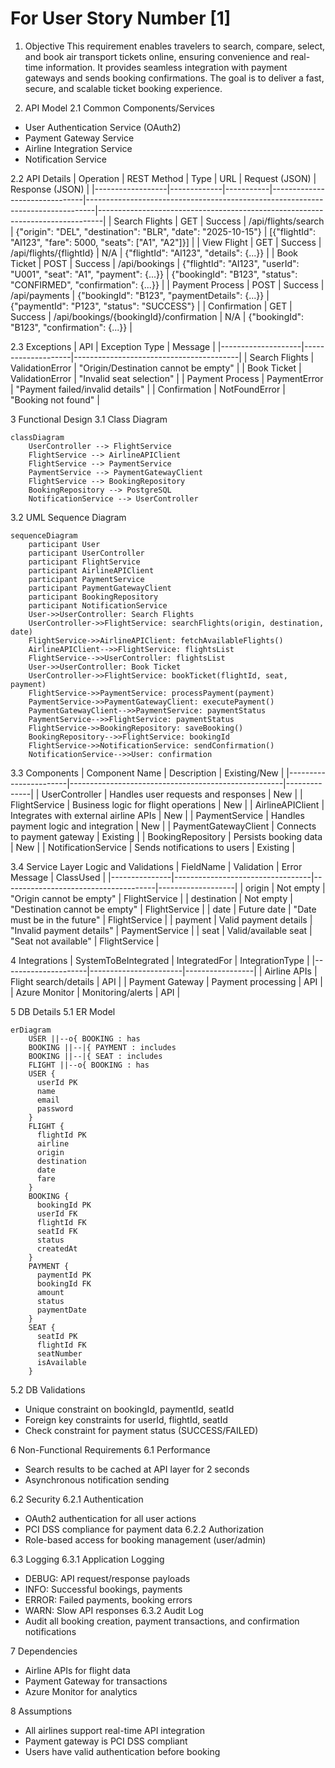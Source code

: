 # For User Story Number [1]

1. Objective
This requirement enables travelers to search, compare, select, and book air transport tickets online, ensuring convenience and real-time information. It provides seamless integration with payment gateways and sends booking confirmations. The goal is to deliver a fast, secure, and scalable ticket booking experience.

2. API Model
2.1 Common Components/Services
- User Authentication Service (OAuth2)
- Payment Gateway Service
- Airline Integration Service
- Notification Service

2.2 API Details
| Operation        | REST Method | Type      | URL                           | Request (JSON)                                                                 | Response (JSON)                                                               |
|------------------|-------------|-----------|-------------------------------|--------------------------------------------------------------------------------|-------------------------------------------------------------------------------|
| Search Flights   | GET         | Success   | /api/flights/search           | {"origin": "DEL", "destination": "BLR", "date": "2025-10-15"}           | [{"flightId": "AI123", "fare": 5000, "seats": ["A1", "A2"]}]           |
| View Flight      | GET         | Success   | /api/flights/{flightId}       | N/A                                                                            | {"flightId": "AI123", "details": {...}}                                    |
| Book Ticket      | POST        | Success   | /api/bookings                 | {"flightId": "AI123", "userId": "U001", "seat": "A1", "payment": {...}} | {"bookingId": "B123", "status": "CONFIRMED", "confirmation": {...}}      |
| Payment Process  | POST        | Success   | /api/payments                 | {"bookingId": "B123", "paymentDetails": {...}}                             | {"paymentId": "P123", "status": "SUCCESS"}                                |
| Confirmation     | GET         | Success   | /api/bookings/{bookingId}/confirmation | N/A                                                                    | {"bookingId": "B123", "confirmation": {...}}                               |

2.3 Exceptions
| API                | Exception Type      | Message                                 |
|--------------------|--------------------|-----------------------------------------|
| Search Flights     | ValidationError    | "Origin/Destination cannot be empty"   |
| Book Ticket        | ValidationError    | "Invalid seat selection"               |
| Payment Process    | PaymentError       | "Payment failed/invalid details"       |
| Confirmation       | NotFoundError      | "Booking not found"                    |

3 Functional Design
3.1 Class Diagram
```mermaid
classDiagram
    UserController --> FlightService
    FlightService --> AirlineAPIClient
    FlightService --> PaymentService
    PaymentService --> PaymentGatewayClient
    FlightService --> BookingRepository
    BookingRepository --> PostgreSQL
    NotificationService --> UserController
```

3.2 UML Sequence Diagram
```mermaid
sequenceDiagram
    participant User
    participant UserController
    participant FlightService
    participant AirlineAPIClient
    participant PaymentService
    participant PaymentGatewayClient
    participant BookingRepository
    participant NotificationService
    User->>UserController: Search Flights
    UserController->>FlightService: searchFlights(origin, destination, date)
    FlightService->>AirlineAPIClient: fetchAvailableFlights()
    AirlineAPIClient-->>FlightService: flightsList
    FlightService-->>UserController: flightsList
    User->>UserController: Book Ticket
    UserController->>FlightService: bookTicket(flightId, seat, payment)
    FlightService->>PaymentService: processPayment(payment)
    PaymentService->>PaymentGatewayClient: executePayment()
    PaymentGatewayClient-->>PaymentService: paymentStatus
    PaymentService-->>FlightService: paymentStatus
    FlightService->>BookingRepository: saveBooking()
    BookingRepository-->>FlightService: bookingId
    FlightService->>NotificationService: sendConfirmation()
    NotificationService-->>User: confirmation
```

3.3 Components
| Component Name         | Description                                         | Existing/New |
|-----------------------|-----------------------------------------------------|--------------|
| UserController        | Handles user requests and responses                  | New          |
| FlightService         | Business logic for flight operations                 | New          |
| AirlineAPIClient      | Integrates with external airline APIs                | New          |
| PaymentService        | Handles payment logic and integration                | New          |
| PaymentGatewayClient  | Connects to payment gateway                         | Existing     |
| BookingRepository     | Persists booking data                               | New          |
| NotificationService   | Sends notifications to users                        | Existing     |

3.4 Service Layer Logic and Validations
| FieldName      | Validation                       | Error Message                        | ClassUsed         |
|---------------|----------------------------------|--------------------------------------|-------------------|
| origin        | Not empty                        | "Origin cannot be empty"             | FlightService     |
| destination   | Not empty                        | "Destination cannot be empty"        | FlightService     |
| date          | Future date                      | "Date must be in the future"         | FlightService     |
| payment       | Valid payment details            | "Invalid payment details"            | PaymentService    |
| seat          | Valid/available seat             | "Seat not available"                 | FlightService     |

4 Integrations
| SystemToBeIntegrated | IntegratedFor         | IntegrationType |
|---------------------|-----------------------|-----------------|
| Airline APIs        | Flight search/details | API             |
| Payment Gateway     | Payment processing    | API             |
| Azure Monitor       | Monitoring/alerts     | API             |

5 DB Details
5.1 ER Model
```mermaid
erDiagram
    USER ||--o{ BOOKING : has
    BOOKING ||--|{ PAYMENT : includes
    BOOKING ||--|{ SEAT : includes
    FLIGHT ||--o{ BOOKING : has
    USER {
      userId PK
      name
      email
      password
    }
    FLIGHT {
      flightId PK
      airline
      origin
      destination
      date
      fare
    }
    BOOKING {
      bookingId PK
      userId FK
      flightId FK
      seatId FK
      status
      createdAt
    }
    PAYMENT {
      paymentId PK
      bookingId FK
      amount
      status
      paymentDate
    }
    SEAT {
      seatId PK
      flightId FK
      seatNumber
      isAvailable
    }
```

5.2 DB Validations
- Unique constraint on bookingId, paymentId, seatId
- Foreign key constraints for userId, flightId, seatId
- Check constraint for payment status (SUCCESS/FAILED)

6 Non-Functional Requirements
6.1 Performance
- Search results to be cached at API layer for 2 seconds
- Asynchronous notification sending

6.2 Security
  6.2.1 Authentication
  - OAuth2 authentication for all user actions
  - PCI DSS compliance for payment data
  6.2.2 Authorization
  - Role-based access for booking management (user/admin)

6.3 Logging
  6.3.1 Application Logging
  - DEBUG: API request/response payloads
  - INFO: Successful bookings, payments
  - ERROR: Failed payments, booking errors
  - WARN: Slow API responses
  6.3.2 Audit Log
  - Audit all booking creation, payment transactions, and confirmation notifications

7 Dependencies
- Airline APIs for flight data
- Payment Gateway for transactions
- Azure Monitor for analytics

8 Assumptions
- All airlines support real-time API integration
- Payment gateway is PCI DSS compliant
- Users have valid authentication before booking
